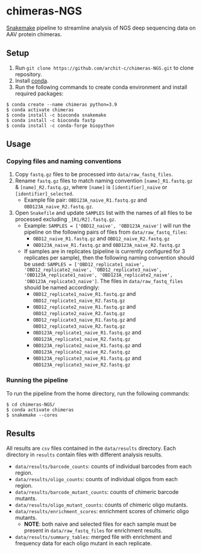 # chimeras-NGS
[Snakemake](https://snakemake.github.io/) pipeline to streamline analysis of NGS deep sequencing data on AAV protein chimeras.

## Setup
1. Run `git clone https://github.com/archit-c/chimeras-NGS.git` to clone repository.
2. Install [conda](https://conda.io/projects/conda/en/latest/user-guide/install/index.html#regular-installation).
3. Run the following commands to create conda environment and install required packages:
```
$ conda create --name chimeras python=3.9
$ conda activate chimeras
$ conda install -c bioconda snakemake
$ conda install -c bioconda fastp
$ conda install -c conda-forge biopython
```

## Usage
### Copying files and naming conventions
1. Copy `fastq.gz` files to be processed into `data/raw_fastq_files`.
2. Rename `fastq.gz` files to match naming convention `[name]_R1.fastq.gz` & `[name]_R2.fastq.gz`, where `[name]` is `[identifier]_naive` or `[identifier]_selected`.
    - Example file pair: `OBD123A_naive_R1.fastq.gz` and `OBD123A_naive_R2.fastq.gz`.
3. Open `Snakefile`  and update `SAMPLES` list with the names of all files to be processed excluding `_[R1/R2].fastq.gz`.
    - Example: `SAMPLES = ['OBD12_naive', 'OBD123A_naive']` will run the pipeline on the following pairs of files from `data/raw_fastq_files`:
        - `OBD12_naive_R1.fastq.gz` and `OBD12_naive_R2.fastq.gz`
        - `OBD123A_naive_R1.fastq.gz` and `OBD123A_naive_R2.fastq.gz`
    - If samples are in replicates (pipeline is currently configured for 3 replicates per sample), then the following naming convention should be used: `SAMPLES = ['OBD12_replicate1_naive', 'OBD12_replicate2_naive', 'OBD12_replicate3_naive', 'OBD123A_replicate1_naive', 'OBD123A_replicate2_naive', 'OBD123A_replicate3_naive']`. The files in `data/raw_fastq_files` should be named accordingly:
        - `OBD12_replicate1_naive_R1.fastq.gz` and `OBD12_replicate1_naive_R2.fastq.gz`
        - `OBD12_replicate2_naive_R1.fastq.gz` and `OBD12_replicate2_naive_R2.fastq.gz`
        - `OBD12_replicate3_naive_R1.fastq.gz` and `OBD12_replicate3_naive_R2.fastq.gz`
        - `OBD123A_replicate1_naive_R1.fastq.gz` and `OBD123A_replicate1_naive_R2.fastq.gz`
        - `OBD123A_replicate2_naive_R1.fastq.gz` and `OBD123A_replicate2_naive_R2.fastq.gz`
        - `OBD123A_replicate3_naive_R1.fastq.gz` and `OBD123A_replicate3_naive_R2.fastq.gz`

### Running the pipeline
To run the pipeline from the home directory, run the following commands:
```
$ cd chimeras-NGS/
$ conda activate chimeras
$ snakemake --cores
```

## Results
All results are `csv` files contained in the `data/results` directory. Each directory in `results` contain files with different analysis results.
- `data/results/barcode_counts`: counts of individual barcodes from each region.
- `data/results/oligo_counts`: counts of individual oligos from each region.
- `data/results/barcode_mutant_counts`: counts of chimeric barcode mutants.
- `data/results/oligo_mutant_counts`: counts of chimeric oligo mutants.
- `data/results/enrichment_scores`: enrichment scores of chimeric oligo mutants.
    - **NOTE**: both naive and selected files for each sample must be present in `data/raw_fastq_files` for enrichment results.
- `data/results/summary_tables`: merged file with enrichment and frequency data for each oligo mutant in each replicate.
